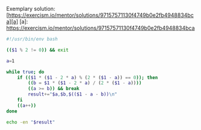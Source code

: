 Exemplary solution:
[https://exercism.io/mentor/solutions/97157571130f4749b0e2fb4948834bca][a]
[a]: https://exercism.io/mentor/solutions/97157571130f4749b0e2fb4948834bca

```bash
#!/usr/bin/env bash

(($1 % 2 != 0)) && exit

a=1

while true; do
    if (($1 * ($1 - 2 * a) % (2 * ($1 - a)) == 0)); then
        ((b = $1 * ($1 - 2 * a) / (2 * ($1 - a))))
        ((a >= b)) && break
        result+="$a,$b,$(($1 - a - b))\n"
    fi
    ((a++))
done

echo -en "$result"
```
